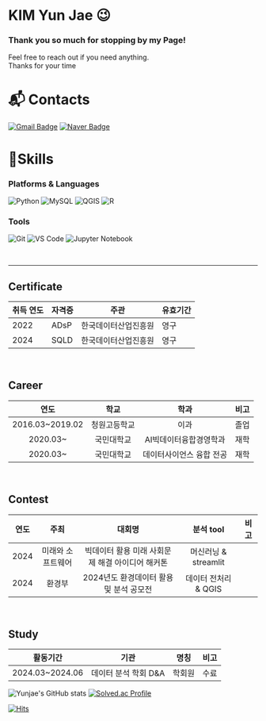 # KIM Yun Jae 😉
### Thank you so much for stopping by my Page!
Feel free to reach out if you need anything.
<br>
Thanks for your time


# :mailbox_with_mail: Contacts
[![Gmail Badge](https://img.shields.io/badge/Gmail-d14836?style=flat-square&logo=Gmail&logoColor=white&link=mailto:kyj9396922@gmail.com)](mailto:kyj9396922@gmail.com)
[![Naver Badge](https://img.shields.io/badge/Naver-03C75A?style=flat-square&logo=Naver&logoColor=white&link=mailto:kyj9396922@naver.com)](mailto:kyj9396922@naver.com)


# 💪Skills
### Platforms & Languages
![Python](https://img.shields.io/badge/Python-3776AB.svg?&style=for-the-badge&logo=Python&logoColor=white)
![MySQL](https://img.shields.io/badge/MySQL-4479A1.svg?&style=for-the-badge&logo=MySQL&logoColor=white)
![QGIS](https://img.shields.io/badge/Qgis-589632.svg?&style=for-the-badge&logo=Qgis&logoColor=white)
![R](https://img.shields.io/badge/R-276DC3.svg?&style=for-the-badge&logo=R&logoColor=white)


### Tools
![Git](https://img.shields.io/badge/Git-F05032.svg?&style=for-the-badge&logo=Git&logoColor=white)
![VS Code](https://img.shields.io/badge/Visual%20Studio%20Code-007ACC.svg?&style=for-the-badge&logo=Visual%20Studio%20Code&logoColor=white)
![Jupyter Notebook](https://img.shields.io/badge/Jupyter-F37626.svg?&style=for-the-badge&logo=Jupyter&logoColor=white)

<br>

----
## Certificate  
| 취득 연도 | 자격증 | 주관 | 유효기간 |
|-|-|-|-|
|2022|ADsP|한국데이터산업진흥원|영구|
|2024|SQLD|한국데이터산업진흥원|영구|

<br>

##  Career
| 연도 | 학교 | 학과 | 비고 |
| :------: | :------: | :------: | :------: |
| 2016.03~2019.02 | 청원고등학교 |          이과           | 졸업 |
| 2020.03~ |  국민대학교  | AI빅데이터융합경영학과   | 재학 |
| 2020.03~ |  국민대학교  | 데이터사이언스 융합 전공  | 재학 |


<br>

## Contest
| 연도 | 주최 | 대회명 | 분석 tool | 비고 |
| :------: | :------: | :------: | :------: | :------: |
| 2024 | 미래와 소프트웨어 | 빅데이터 활용 미래 사회문제 해결 아이디어 해커톤 | 머신러닝 & streamlit |  |
| 2024 | 환경부 | 2024년도 환경데이터 활용 및 분석 공모전 | 데이터 전처리 & QGIS |  |

<br>

##  Study
| 활동기간 | 기관 | 명칭 | 비고 |
| :------: | :------: | :------: | :------: |
| 2024.03~2024.06 | 데이터 분석 학회 D&A | 학회원 | 수료 |





 
![Yunjae's GitHub stats](https://github-readme-stats.vercel.app/api?username=yunjaeekim&show_icons=true&theme=chartreuse-dark)
[![Solved.ac Profile](http://mazassumnida.wtf/api/v2/generate_badge?boj=goodsailer)](https://solved.ac/goodsailer/)

[![Hits](https://hits.seeyoufarm.com/api/count/incr/badge.svg?url=https%3A%2F%2Fgithub.com%2Fyunjaeekim&count_bg=%23FAD1BB&title_bg=%23FC9072&icon=&icon_color=%23E7E7E7&title=hits&edge_flat=false)](https://hits.seeyoufarm.com)
